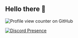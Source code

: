 ### <h2 class="heading-element" dir="auto">Hello there 👋</h2>
![Profile view counter on GitHub](https://komarev.com/ghpvc/?username=fatihwrld)

[![Discord Presence](https://lanyard.cnrad.dev/api/181976119115776010)](https://discord.com/users/181976119115776010)
